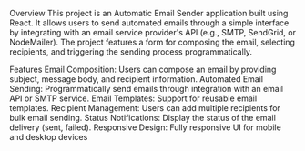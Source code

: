 Overview
This project is an Automatic Email Sender application built using React. It allows users to send automated emails through a simple interface by integrating with an email service provider's API (e.g., SMTP, SendGrid, or NodeMailer). The project features a form for composing the email, selecting recipients, and triggering the sending process programmatically.

Features
Email Composition: Users can compose an email by providing subject, message body, and recipient information.
Automated Email Sending: Programmatically send emails through integration with an email API or SMTP service.
Email Templates: Support for reusable email templates.
Recipient Management: Users can add multiple recipients for bulk email sending.
Status Notifications: Display the status of the email delivery (sent, failed).
Responsive Design: Fully responsive UI for mobile and desktop devices
